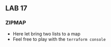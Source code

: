## LAB 17

### ZIPMAP

- Here let bring two lists to a map
- Feel free to play with the `terraform console`